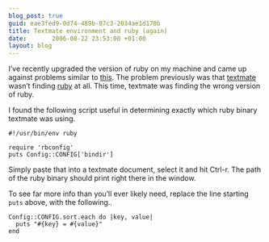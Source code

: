 ```yaml
---
blog_post: true
guid: eae3fed9-0d74-489b-87c3-2034ae1d178b
title: Textmate environment and ruby (again)
date:       2006-08-22 23:53:00 +01:00
layout: blog
---
```


I’ve recently upgraded the version of ruby on my machine and came up
against problems similar to
[this](/blog/2006-07-28-textmate-and-env-ruby-no-such-file-or-directory).
The problem previously was that [textmate](http://www.macromates.com)
wasn’t finding [ruby](http://www.ruby-lang.org) at all. This time,
textmate was finding the wrong version of ruby.

I found the following script useful in determining exactly which ruby
binary textmate was using.

``` code
#!/usr/bin/env ruby

require 'rbconfig'
puts Config::CONFIG['bindir']
```

Simply paste that into a textmate document, select it and hit Ctrl-r.
The path of the ruby binary should print right there in the window.

To see far more info than you’ll ever likely need, replace the line
starting <code>puts</code> above, with the following..

``` code
Config::CONFIG.sort.each do |key, value|
  puts "#{key} = #{value}"
end
```
